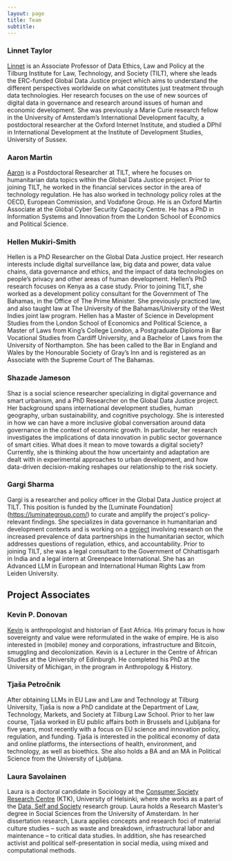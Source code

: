 ```yaml
---
layout: page
title: Team
subtitle:
---
```



      

### Linnet Taylor

[Linnet](https://linnettaylor.wordpress.com/) is an Associate Professor of Data Ethics, Law and Policy at the Tilburg Institute for Law, Technology, and Society (TILT), where she leads the ERC-funded Global Data Justice project which aims to understand the different perspectives worldwide on what constitutes just treatment through data technologies. Her research focuses on the use of new sources of digital data in governance and research around issues of human and economic development. She was previously a Marie Curie research fellow in the University of Amsterdam’s International Development faculty, a postdoctoral researcher at the Oxford Internet Institute, and studied a DPhil in International Development at the Institute of Development Studies, University of Sussex. 

### Aaron Martin

[Aaron](http://sixfouronea.net/) is a Postdoctoral Researcher at TILT, where he focuses on humanitarian data topics within the Global Data Justice project. Prior to joining TILT, he worked in the financial services sector in the area of technology regulation. He has also worked in technology policy roles at the OECD, European Commission, and Vodafone Group. He is an Oxford Martin Associate at the Global Cyber Security Capacity Centre. He has a PhD in Information Systems and Innovation from the London School of Economics and Political Science.

### Hellen Mukiri-Smith

Hellen is a PhD Researcher on the Global Data Justice project. Her research interests include digital surveillance law, big data and power, data value chains, data governance and ethics, and the impact of data technologies on people’s privacy and other areas of human development. Hellen’s PhD research focuses on Kenya as a case study. Prior to joining TILT, she worked as a development policy consultant for the Government of The Bahamas, in the Office of The Prime Minister. She previously practiced law, and also taught law at The University of the Bahamas/University of the West Indies joint law program. Hellen has a Master of Science in Development Studies from the London School of Economics and Political Science, a Master of Laws from King’s College London, a Postgraduate Diploma in Bar Vocational Studies from Cardiff University, and a Bachelor of Laws from the University of Northampton. She has been called to the Bar in England and Wales by the Honourable Society of Gray’s Inn and is registered as an Associate with the Supreme Court of The Bahamas.

### Shazade Jameson

Shaz is a social science researcher specializing in digital governance and smart urbanism, and a PhD Researcher on the Global Data Justice project. Her background spans international development studies, human geography, urban sustainability, and cognitive psychology. She is interested in how we can have a more inclusive global conversation around data governance in the context of economic growth. In particular, her research investigates the implications of data innovation in public sector governance of smart cities. What does it mean to move towards a digital society? Currently, she is thinking about the how uncertainty and adaptation are dealt with in experimental approaches to urban development, and how data-driven decision-making reshapes our relationship to the risk society. 

### Gargi Sharma

Gargi is a researcher and policy officer in the Global Data Justice project at TILT. This position is funded by the [Luminate Foundation] (https://luminategroup.com/) to curate and amplify the project's policy-relevant findings. She specializes in data governance in humanitarian and development contexts and is working on a [project](https://globaldatajustice.org/humanitariandatapartnerships/) involving research on the increased prevalence of data partnerships in the humanitarian sector, which addresses questions of regulation, ethics, and accountability. Prior to joining TILT, she was a legal consultant to the Government of Chhattisgarh in India and a legal intern at Greenpeace International. She has an Advanced LLM in European and International Human Rights Law from Leiden University.

## Project Associates

### Kevin P. Donovan

[Kevin](http://kevinpdonovan.com) is anthropologist and historian of East Africa. His primary focus is how sovereignty and value were reformulated in the wake of empire. He is also interested in (mobile) money and corporations, infrastructure and Bitcoin, smuggling and decolonization. Kevin is a Lecturer in the Centre of African Studies at the University of Edinburgh. He completed his PhD at the University of Michigan, in the program in Anthropology & History.  

### Tjaša Petročnik

After obtaining LLMs in EU Law and Law and Technology at Tilburg University, Tjaša is now a PhD candidate at the Department of Law, Technology, Markets, and Society at Tilburg Law School. Prior to her law course, Tjaša worked in EU public affairs both in Brussels and Ljubljana for five years, most recently with a focus on EU science and innovation policy, regulation, and funding. Tjaša is interested in the political economy of data and online platforms, the intersections of health, environment, and technology, as well as bioethics. She also holds a BA and an MA in Political Science from the University of Ljubljana.

### Laura Savolainen

Laura is a doctoral candidate in Sociology at the [Consumer Society Research Centre](https://www.helsinki.fi/en/researchgroups/centre-for-consumer-society-research) (KTK), University of Helsinki, where she works as a part of the [Data, Self and Society](https://www.helsinki.fi/en/researchgroups/centre-for-consumer-society-research/six-thematic-areas/data-self-and-society) research group. Laura holds a Research Master’s degree in Social Sciences from the University of Amsterdam. In her dissertation research, Laura applies concepts and research foci of material culture studies – such as waste and breakdown, infrastructural labor and maintenance – to critical data studies. In addition, she has researched activist and political self-presentation in social media, using mixed and computational methods.
